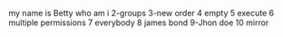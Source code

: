 my name is Betty
who am i
2-groups
3-new order
4 empty
5 execute
6 multiple permissions
7 everybody
8 james bond
9-Jhon doe
10 mirror